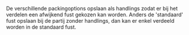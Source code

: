 De verschillende packingoptions opslaan als handlings zodat er bij het verdelen een afwijkend fust gekozen kan worden. Anders de 'standaard' fust opslaan bij de partij zonder handlings, dan kan er enkel verdeeld worden in de standaard fust.